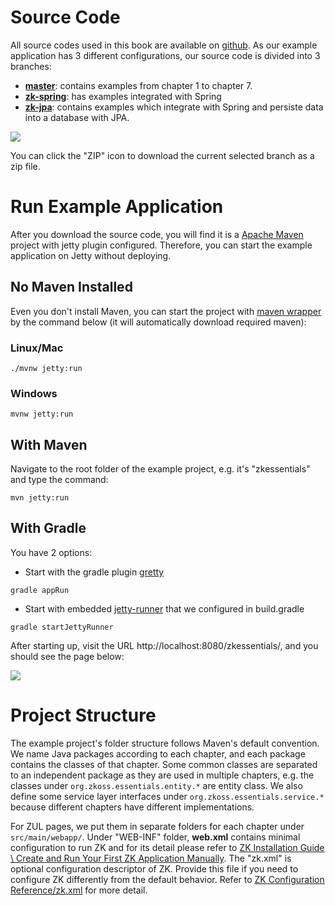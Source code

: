 # Source Code

All source codes used in this book are available on [github](https://github.com/zkoss/zkessentials). As our example application has 3 different configurations, our source code is divided into 3 branches:

* [**master**](https://github.com/zkoss/zkessentials/): contains examples from chapter 1 to chapter 7.
* [**zk-spring**](https://github.com/zkoss/zkessentials/tree/zk-spring): has examples integrated with Spring
* [**zk-jpa**](https://github.com/zkoss/zkessentials/tree/zk-jpa): contains examples which integrate with Spring and
persiste data into a database with JPA.

![](images//zk_essentials/images/ze-ch2-download-zip.png)

You can click the "ZIP" icon to download the current selected branch as
a zip file.


# Run Example Application

After you download the source code, you will find it is a [Apache Maven](http://maven.apache.org/) project with jetty plugin configured. Therefore, you can start the example application on Jetty without deploying.

## No Maven Installed
Even you don't install Maven, you can start the project with [maven wrapper](https://github.com/takari/maven-wrapper) by the command below (it will automatically download required maven):

### Linux/Mac
`./mvnw jetty:run`

### Windows
`mvnw jetty:run`

## With Maven
Navigate to the root folder of the example project, e.g. it's "zkessentials" and type the command:

`mvn jetty:run`

## With Gradle
You have 2 options:
* Start with the gradle plugin [gretty](https://github.com/akhikhl/gretty)

`gradle appRun`
*  Start with embedded [jetty-runner](https://www.eclipse.org/jetty/documentation/9.4.x/runner.html) that we configured in build.gradle

`gradle startJettyRunner`


After starting up, visit the URL http://localhost:8080/zkessentials/, and you should
see the page below:

![](images//zk_essentials/images/ze-ch2-index.png)



# Project Structure
The example project's folder structure follows Maven's default convention. We name Java packages according to each chapter, and each package contains the classes of that chapter. Some common classes are separated to an independent package as they are used in multiple chapters, e.g. the classes under `org.zkoss.essentials.entity.*` are entity class. We also define some service layer interfaces under `org.zkoss.essentials.service.*` because different chapters have different implementations.

For ZUL pages, we put them in separate folders for each chapter
under `src/main/webapp/`. Under "WEB-INF" folder, **web.xml** contains
minimal configuration to run ZK and for its detail please refer to [ ZK
Installation Guide \\ Create and Run Your First ZK Application
Manually](/zk_installation_guide/Quick%20Start/Create%20and%20Run%20Your%20First%20ZK%20Application%20Manually).
The "zk.xml" is optional configuration descriptor of ZK. Provide this
file if you need to configure ZK differently from the default behavior.
Refer to [ZK Configuration Reference/zk.xml](/zk_config_ref/zk.xml) for more detail.
